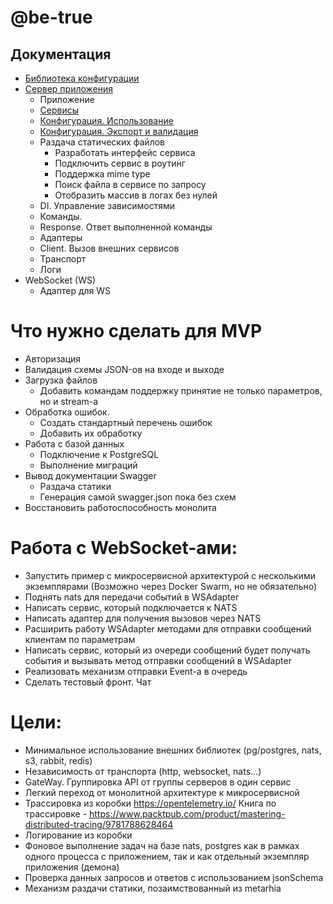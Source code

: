 # @be-true

## Документация
- [Библиотека конфигурации](./packages/config/README.md)
- [Сервер приложения](./packages/server/README.md)
    - Приложение
    - [Сервисы](./packages/server/docs/service.md)
    - [Конфигурация. Использование](./packages/server/docs/configuration.md)
    - [Конфигурация. Экспорт и валидация](./packages/server/docs/configuration-validate-and-docs.md)
    - Раздача статических файлов
        * Разработать интерфейс сервиса
        * Подключить сервис в роутинг
        * Поддержка mime type
        * Поиск файла в сервисе по запросу
        * Отобразить массив в логах без нулей
    - DI. Управление зависимостями
    - Команды. 
    - Response. Ответ выполненной команды
    - Адаптеры
    - Client. Вызов внешних сервисов
    - Транспорт
    - Логи
- WebSocket (WS)
    - Адаптер для WS

# Что нужно сделать для MVP
- Авторизация
- Валидация схемы JSON-ов на входе и выходе
- Загрузка файлов
    - Добавить командам поддержку принятие не только параметров, но и stream-а
- Обработка ошибок.
    - Создать стандартный перечень ошибок
    - Добавить их обработку
- Работа с базой данных
    - Подключение к PostgreSQL
    - Выполнение миграций
- Вывод документации Swagger
    - Раздача статики
    - Генерация самой swagger.json пока без схем
- Восстановить работоспособность монолита

# Работа с WebSocket-ами:
- Запустить пример с микросервисной архитектурой с несколькими экземплярами (Возможно через Docker Swarm, но не обязательно)
- Поднять nats для передачи событий в WSAdapter
- Написать сервис, который подключается к NATS
- Написать адаптер для получения вызовов через NATS
- Расширить работу WSAdapter методами для отправки сообщений клиентам по параметрам
- Написать сервис, который из очереди сообщений будет получать события и вызывать метод отправки сообщений в WSAdapter
- Реализовать механизм отправки Event-а в очередь
- Сделать тестовый фронт. Чат

# Цели:
- Минимальное использование внешних библиотек (pg/postgres, nats, s3, rabbit, redis)
- Независимость от транспорта (http, websocket, nats...)
- GateWay. Группировка API от группы серверов в один сервис
- Легкий переход от монолитной архитектуре к микросервисной
- Трассировка из коробки https://opentelemetry.io/
  Книга по трассировке - https://www.packtpub.com/product/mastering-distributed-tracing/9781788628464
- Логирование из коробки
- Фоновое выполнение задач на базе nats, postgres как в рамках одного процесса с приложением, так и как отдельный экземпляр приложения (демона)
- Проверка данных запросов и ответов с использованием jsonSchema
- Механизм раздачи статики, позаимствованный из metarhia
